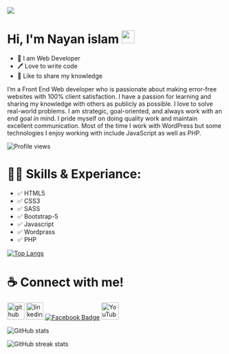 
![](https://media-exp1.licdn.com/dms/image/C5616AQGfeaD_K3jgzw/profile-displaybackgroundimage-shrink_350_1400/0/1645865006510?e=1651104000&v=beta&t=7k3dODZZw_yr8oK2R9kBSNsW7Wn_l5caLsc80BvL_6w)

# Hi, I'm Nayan islam <img src="https://raw.githubusercontent.com/MartinHeinz/MartinHeinz/master/wave.gif" width="30px">
- 👑 I am Web Developer
- 🖊️ Love to write code
- 🎤 Like to share my knowledge

I’m a Front End Web developer who is passionate about making error-free websites with 100% client satisfaction. I have a passion for learning and sharing my knowledge with others as publicly as possible. I love to solve real-world problems. I am strategic, goal-oriented, and always work with an end goal in mind. I pride myself on doing quality work and maintain excellent communication. Most of the time I work with WordPress but some technologies I enjoy working with include JavaScript as well as PHP.

![Profile views](https://gpvc.arturio.dev/nayan369)

# 👨‍💻 Skills & Experiance:
- ✅ HTML5
- ✅ CSS3
- ✅ SASS
- ✅ Bootstrap-5
- ✅ Javascript
- ✅ Wordprass
- ✅ PHP

[![Top Langs](https://github-readme-stats.vercel.app/api/top-langs/?username=nayan369)](https://github.com/anuraghazra/github-readme-stats)

# ☕ Connect with me!
[<img src='https://cdn.jsdelivr.net/npm/simple-icons@3.0.1/icons/github.svg' alt='github' height='40'>](https://github.com/nayan369)  [<img src="https://camo.githubusercontent.com/a80d00f23720d0bc9f55481cfcd77ab79e141606829cf16ec43f8cacc7741e46/68747470733a2f2f696d672e736869656c64732e696f2f62616467652f4c696e6b6564496e2d3030373742353f7374796c653d666f722d7468652d6261646765266c6f676f3d6c696e6b6564696e266c6f676f436f6c6f723d7768697465" alt="linkedin" height="40" style="max-width: 100%;">](https://www.linkedin.com/in/nayan369//)  [<img src="https://camo.githubusercontent.com/2d1ffa69dd491ebeca01b2098cf8233dd09950ff5895abccd5b455ca442abc59/68747470733a2f2f696d672e736869656c64732e696f2f62616467652f46616365626f6f6b2d3138373746323f7374796c653d666f722d7468652d6261646765266c6f676f3d66616365626f6f6b266c6f676f436f6c6f723d7768697465" alt="Facebook Badge" data-canonical-src="https://img.shields.io/badge/Facebook-1877F2?style=for-the-badge&amp;logo=facebook&amp;logoColor=white" style="max-width: 100%;">](https://www.facebook.com/nayan936/)  [<img src='https://cdn.jsdelivr.net/npm/simple-icons@3.0.1/icons/youtube.svg' alt='YouTube' height='40'>](https://www.youtube.com/channel/https://www.youtube.com/channel/UCrgyWJ1HJPkDr4BS7oyzhiw)  
  
![GitHub stats](https://github-readme-stats.vercel.app/api?username=nayan369&show_icons=true&theme=radical)


![GitHub streak stats](https://github-readme-streak-stats.herokuapp.com/?user=nayan369)  


